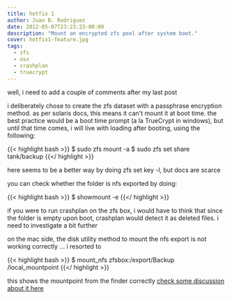 ```yaml
---
title: hotfix 1
author: Juan B. Rodriguez
date: 2012-05-07T23:23:23-00:00
description: "Mount an encrypted zfs pool after system boot."
cover: hotfix1-feature.jpg
tags:
  - zfs
  - osx
  - crashplan
  - truecrypt
---
```


well, i need to add a couple of comments after my last post

i deliberately chose to create the zfs dataset with a passphrase encryption method. as per solaris docs, this means it can't mount it at boot time. the best practice would be a boot time prompt (a la TrueCrypt in windows), but until that time comes, i will live with loading after booting, using the following:

{{< highlight bash >}}
$ sudo zfs mount -a
$ sudo zfs set share tank/backup
{{</ highlight >}}

here seems to be a better way by doing zfs set key -l, but docs are scarce

you can check whether the folder is nfs exported by doing:

{{< highlight bash >}}
$ showmount -e
{{</ highlight >}}

if you were to run crashplan on the zfs box, i would have to think that since the folder is empty upon boot, crashplan would detect it as deleted files. i need to investigate a bit further

on the mac side, the disk utility method to mount the nfs export is not working correctly ... i resorted to

{{< highlight bash >}}
$ mount_nfs zfsbox:/export/Backup /local_mountpoint
{{</ highlight >}}

this shows the mountpoint from the finder correctly [check some discussion about it here](https://help.bombich.com/discussions/questions/3459-cloningcopying-to-or-from-an-nfs-share)
